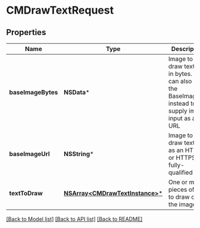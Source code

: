 # CMDrawTextRequest

## Properties
Name | Type | Description | Notes
------------ | ------------- | ------------- | -------------
**baseImageBytes** | **NSData*** | Image to draw text on, in bytes.  You can also use the BaseImageUrl instead to supply image input as a URL | [optional] 
**baseImageUrl** | **NSString*** | Image to draw text on, as an HTTP or HTTPS fully-qualified URL | [optional] 
**textToDraw** | [**NSArray&lt;CMDrawTextInstance&gt;***](CMDrawTextInstance.md) | One or more pieces of text to draw onto the image | [optional] 

[[Back to Model list]](../README.md#documentation-for-models) [[Back to API list]](../README.md#documentation-for-api-endpoints) [[Back to README]](../README.md)


